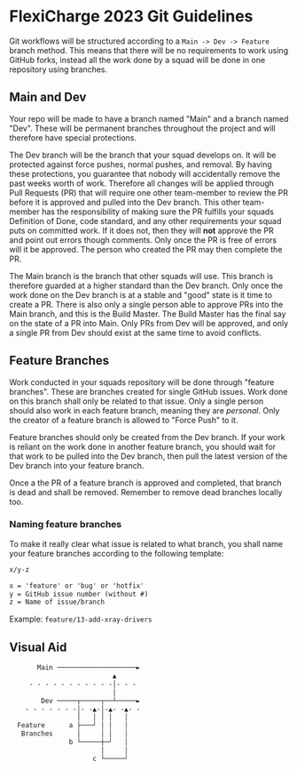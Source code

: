 # FlexiCharge 2023 Git Guidelines

Git workflows will be structured according to a `Main -> Dev -> Feature` branch method. This means that there will be no requirements to work using GitHub forks, instead all the work done by a squad will be done in one repository using branches.

## Main and Dev

Your repo will be made to have a branch named "Main" and a branch named "Dev". These will be permanent branches throughout the project and will therefore have special protections.

The Dev branch will be the branch that your squad develops on. It will be protected against force pushes, normal pushes, and removal. By having these protections, you guarantee that nobody will accidentally remove the past weeks worth of work. Therefore all changes will be applied through Pull Requests (PR) that will require one other team-member to review the PR before it is approved and pulled into the Dev branch. This other team-member has the responsibility of making sure the PR fulfills your squads Definition of Done, code standard, and any other requirements your squad puts on committed work. If it does not, then they will **not** approve the PR and point out errors though comments. Only once the PR is free of errors will it be approved. The person who created the PR may then complete the PR.

The Main branch is the branch that other squads will use. This branch is therefore guarded at a higher standard than the Dev branch. Only once the work done on the Dev branch is at a stable and "good" state is it time to create a PR. There is also only a single person able to approve PRs into the Main branch, and this is the Build Master. The Build Master has the final say on the state of a PR into Main. Only PRs from Dev will be approved, and only a single PR from Dev should exist at the same time to avoid conflicts.

## Feature Branches

Work conducted in your squads repository will be done through "feature branches". These are branches created for single GitHub issues. Work done on this branch shall only be related to that issue. Only a single person should also work in each feature branch, meaning they are *personal*. Only the creator of a feature branch is allowed to "Force Push" to it.

Feature branches should only be created from the Dev branch. If your work is reliant on the work done in another feature branch, you should wait for that work to be pulled into the Dev branch, then pull the latest version of the Dev branch into your feature branch.

Once a the PR of a feature branch is approved and completed, that branch is dead and shall be removed. Remember to remove dead branches locally too.

### Naming feature branches

To make it really clear what issue is related to what branch, you shall name your feature branches according to the following template:

```txt
x/y-z

x = 'feature' or 'bug' or 'hotfix'
y = GitHub issue number (without #)
z = Name of issue/branch
```

Example: `feature/13-add-xray-drivers`

## Visual Aid

```txt
       Main ────────────────────►
                          ▲
     - - - - - - - - - - -│- - -
                          │
        Dev ─────┬─────┬──┴─────►
    - - - - - - -│- -▲-│-▲- -▲- -
                 │   │ │ │   │
  Feature      a ├───┘ │ │   │
   Branches      │     │ │   │
               b └─────┼─┘   │
                       │     │
                     c └─────┘
```
